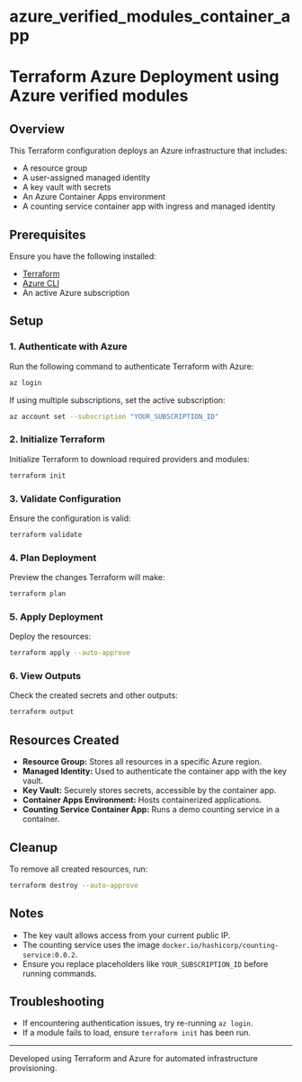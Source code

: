 # azure_verified_modules_container_app
# Terraform Azure Deployment using Azure verified modules

## Overview
This Terraform configuration deploys an Azure infrastructure that includes:
- A resource group
- A user-assigned managed identity
- A key vault with secrets
- An Azure Container Apps environment
- A counting service container app with ingress and managed identity

## Prerequisites
Ensure you have the following installed:
- [Terraform](https://developer.hashicorp.com/terraform/downloads)
- [Azure CLI](https://learn.microsoft.com/en-us/cli/azure/install-azure-cli)
- An active Azure subscription

## Setup

### 1. Authenticate with Azure
Run the following command to authenticate Terraform with Azure:
```sh
az login
```
If using multiple subscriptions, set the active subscription:
```sh
az account set --subscription "YOUR_SUBSCRIPTION_ID"
```

### 2. Initialize Terraform
Initialize Terraform to download required providers and modules:
```sh
terraform init
```

### 3. Validate Configuration
Ensure the configuration is valid:
```sh
terraform validate
```

### 4. Plan Deployment
Preview the changes Terraform will make:
```sh
terraform plan
```

### 5. Apply Deployment
Deploy the resources:
```sh
terraform apply --auto-approve
```

### 6. View Outputs
Check the created secrets and other outputs:
```sh
terraform output
```

## Resources Created
- **Resource Group:** Stores all resources in a specific Azure region.
- **Managed Identity:** Used to authenticate the container app with the key vault.
- **Key Vault:** Securely stores secrets, accessible by the container app.
- **Container Apps Environment:** Hosts containerized applications.
- **Counting Service Container App:** Runs a demo counting service in a container.

## Cleanup
To remove all created resources, run:
```sh
terraform destroy --auto-approve
```

## Notes
- The key vault allows access from your current public IP.
- The counting service uses the image `docker.io/hashicorp/counting-service:0.0.2`.
- Ensure you replace placeholders like `YOUR_SUBSCRIPTION_ID` before running commands.

## Troubleshooting
- If encountering authentication issues, try re-running `az login`.
- If a module fails to load, ensure `terraform init` has been run.

---
Developed using Terraform and Azure for automated infrastructure provisioning.

